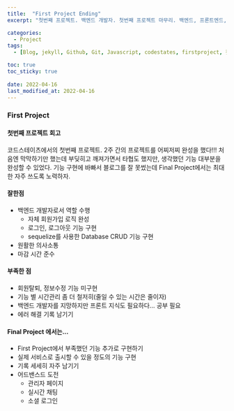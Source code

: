 ```yaml
---
title:  "First Project Ending"
excerpt: "첫번째 프로젝트. 백엔드 개발자. 첫번째 프로젝트 마무리. 백엔드, 프론트엔드, 프로젝트 회고."

categories:
  - Project
tags:
  - [Blog, jekyll, Github, Git, Javascript, codestates, firstproject, 첫번째 프로젝트, 코드스테이츠, 백엔드, 프론트엔드, first project 회고, 첫 프로젝트 회고, 프로젝트 마무리]

toc: true
toc_sticky: true
 
date: 2022-04-16
last_modified_at: 2022-04-16
---
```


### First Project

#### 첫번째 프로젝트 회고
코드스테이츠에서의 첫번째 프로젝트. 2주 간의 프로젝트를 어찌저찌 완성을 했다!!! 처음엔 막막하기만 했는데 부딪히고 깨져가면서 타협도 했지만, 생각했던 기능 대부분을 완성할 수 있었다. 기능 구현에 바빠서 블로그를 잘 못썼는데 Final Project에서는 최대한 자주 쓰도록 노력하자.

#### 잘한점
* 백엔드 개발자로서 역할 수행
  * 자체 회원가입 로직 완성
  * 로그인, 로그아웃 기능 구현
  * sequelize를 사용한 Database CRUD 기능 구현
* 원활한 의사소통
* 마감 시간 준수  

#### 부족한 점
* 회원탈퇴, 정보수정 기능 미구현
* 기능 별 시간관리 좀 더 철저히(줄일 수 있는 시간은 줄이자)
* 백엔드 개발자를 지망하지만 프론트 지식도 필요하다... 공부 필요
* 에러 해결 기록 남기기

#### Final Project 에서는...
* First Project에서 부족했던 기능 추가로 구현하기
* 실제 서비스로 출시할 수 있을 정도의 기능 구현
* 기록 세세히 자주 남기기
* 어드밴스드 도전
  * 관리자 페이지
  * 실시간 채팅
  * 소셜 로그인